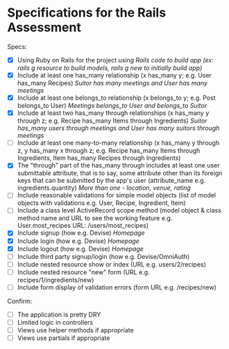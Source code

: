 # Specifications for the Rails Assessment

Specs:
- [x] Using Ruby on Rails for the project
*using Rails code to build app (ex: rails g resource to build models, rails g new to initially build app)*
- [x] Include at least one has_many relationship (x has_many y; e.g. User has_many Recipes) 
*Suitor has many meetings and User has many meetings*
- [x] Include at least one belongs_to relationship (x belongs_to y; e.g. Post belongs_to User)
*Meetings belongs_to User and belongs_to Suitor*
- [x] Include at least two has_many through relationships (x has_many y through z; e.g. Recipe has_many Items through Ingredients)
*Suitor has_many users through meetings and User has many suitors through meetings*
- [ ] Include at least one many-to-many relationship (x has_many y through z, y has_many x through z; e.g. Recipe has_many Items through Ingredients, Item has_many Recipes through Ingredients)
- [x] The "through" part of the has_many through includes at least one user submittable attribute, that is to say, some attribute other than its foreign keys that can be submitted by the app's user (attribute_name e.g. ingredients.quantity)
*More than one - location, venue, rating*
- [ ] Include reasonable validations for simple model objects (list of model objects with validations e.g. User, Recipe, Ingredient, Item)
- [ ] Include a class level ActiveRecord scope method (model object & class method name and URL to see the working feature e.g. User.most_recipes URL: /users/most_recipes)
- [x] Include signup (how e.g. Devise)
*Homepage*
- [x] Include login (how e.g. Devise)
*Homepage*
- [x] Include logout (how e.g. Devise)
*Homepage*
- [ ] Include third party signup/login (how e.g. Devise/OmniAuth)
- [ ] Include nested resource show or index (URL e.g. users/2/recipes)
- [ ] Include nested resource "new" form (URL e.g. recipes/1/ingredients/new)
- [ ] Include form display of validation errors (form URL e.g. /recipes/new)

Confirm:
- [ ] The application is pretty DRY
- [ ] Limited logic in controllers
- [ ] Views use helper methods if appropriate
- [ ] Views use partials if appropriate